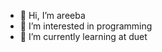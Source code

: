 - 👋 Hi, I’m areeba
- 👀 I’m interested in programming 
- 🌱 I’m currently learning at duet
  


<!---
7236098123/7236098123 is a ✨ special ✨ repository because its `README.md` (this file) appears on your GitHub profile.
You can click the Preview link to take a look at your changes.
--->
